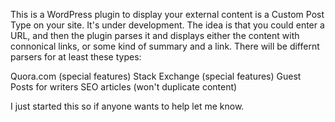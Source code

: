 This is a WordPress plugin to display your external content is a Custom Post Type on your site. It's under development. The idea is that you could enter a URL, and then the plugin parses it and displays either the content with connonical links, or some kind of summary and a link. There will be differnt parsers for at least these types:

Quora.com (special features)
Stack Exchange (special features)
Guest Posts for writers 
SEO articles (won't duplicate content)

I just started this so if anyone wants to help let me know.
